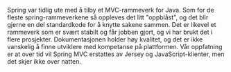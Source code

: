 Spring var tidlig ute med å tilby et MVC-rammeverk for Java. Som for de fleste spring-rammeverkene så oppleves det litt "oppblåst", og det blir gjerne en del standardkode for å knytte sakene sammen. Det er likevel et rammeverk som er svært stabilt og får jobben gjort, og vi har brukt det i flere prosjekter. Dokumentasjonen holder høy kvalitet, og det er ikke vanskelig å finne utviklere med kompetanse på plattformen. Vår oppfatning er at over tid vil Spring MVC erstattes av Jersey og JavaScript-klienter, men det skjer ikke over natten.